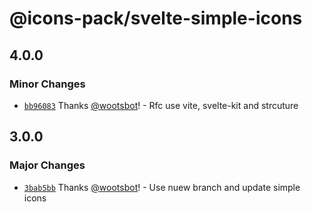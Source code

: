 # @icons-pack/svelte-simple-icons

## 4.0.0

### Minor Changes

- [`bb96083`](https://github.com/icons-pack/svelte-simple-icons/commit/bb96083068ed47d8c724c089c8041aae06ade740) Thanks [@wootsbot](https://github.com/wootsbot)! - Rfc use vite, svelte-kit and strcuture

## 3.0.0

### Major Changes

- [`3bab5bb`](https://github.com/icons-pack/svelte-simple-icons/commit/3bab5bbcbc4b7cf712438e7eae31182047087ead) Thanks [@wootsbot](https://github.com/wootsbot)! - Use nuew branch and update simple icons
